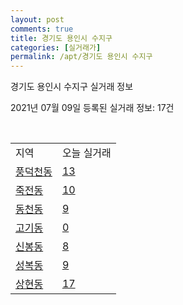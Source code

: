 ```yaml
---
layout: post
comments: true
title: 경기도 용인시 수지구
categories: [실거래가]
permalink: /apt/경기도 용인시 수지구
---
```


경기도 용인시 수지구 실거래 정보

2021년 07월 09일 등록된 실거래 정보: 17건

<script type="text/javascript">
  google.charts.load('current', {'packages':['corechart']});
  google.charts.setOnLoadCallback(drawChart);

  function drawChart() {
    var data = google.visualization.arrayToDataTable([['거래일', '매매', '전월세', '전매'], ['20-07', 657, 725, 10], ['20-08', 590, 668, 11], ['20-09', 489, 652, 10], ['20-10', 649, 706, 8], ['20-11', 950, 705, 18], ['20-12', 960, 801, 9], ['21-01', 560, 684, 5], ['21-02', 354, 660, 0], ['21-03', 332, 737, 14], ['21-04', 264, 622, 17], ['21-05', 402, 582, 9], ['21-06', 257, 423, 2], ['21-07', 6, 61, 0]]);

    var options = {
      title: '최근 유형별 거래량 추이',
      legend: { position: 'bottom' }
    };

    var chart = new google.visualization.LineChart(document.getElementById('columnchart_material'));
    chart.draw(data, (options));
  }
</script>

<div id="columnchart_material" style="width: 95%; margin-left: -35px"></div>
<br>
<table class="sortable">
  <tr>
    <td>지역</td>
    <td>오늘 실거래</td>
  </tr>

  
  <tr class="item">
    <td><a href="경기도 용인시 수지구 풍덕천동">풍덕천동</a></td>
    <td><a href="경기도 용인시 수지구 풍덕천동">13</a></td>
  </tr>
    

  <tr class="item">
    <td><a href="경기도 용인시 수지구 죽전동">죽전동</a></td>
    <td><a href="경기도 용인시 수지구 죽전동">10</a></td>
  </tr>
    

  <tr class="item">
    <td><a href="경기도 용인시 수지구 동천동">동천동</a></td>
    <td><a href="경기도 용인시 수지구 동천동">9</a></td>
  </tr>
    

  <tr class="item">
    <td><a href="경기도 용인시 수지구 고기동">고기동</a></td>
    <td><a href="경기도 용인시 수지구 고기동">0</a></td>
  </tr>
    

  <tr class="item">
    <td><a href="경기도 용인시 수지구 신봉동">신봉동</a></td>
    <td><a href="경기도 용인시 수지구 신봉동">8</a></td>
  </tr>
    

  <tr class="item">
    <td><a href="경기도 용인시 수지구 성복동">성복동</a></td>
    <td><a href="경기도 용인시 수지구 성복동">9</a></td>
  </tr>
    

  <tr class="item">
    <td><a href="경기도 용인시 수지구 상현동">상현동</a></td>
    <td><a href="경기도 용인시 수지구 상현동">17</a></td>
  </tr>
    


</table>


    